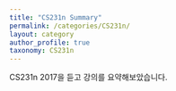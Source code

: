 ```yaml
---
title: "CS231n Summary"
permalink: /categories/CS231n/
layout: category
author_profile: true
taxonomy: CS231n
---
```


CS231n 2017을 듣고 강의를 요약해보았습니다.